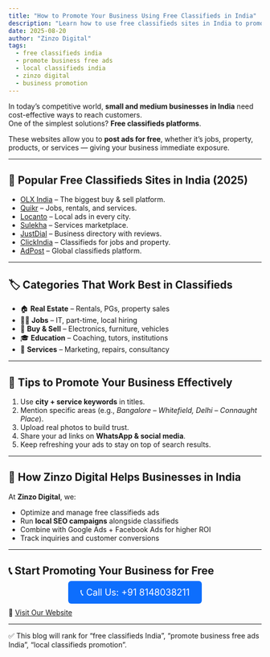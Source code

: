 ```yaml
---
title: "How to Promote Your Business Using Free Classifieds in India"
description: "Learn how to use free classifieds sites in India to promote your business, generate leads, and reach local customers without spending money."
date: 2025-08-20
author: "Zinzo Digital"
tags:
  - free classifieds india
  - promote business free ads
  - local classifieds india
  - zinzo digital
  - business promotion
---
```


In today’s competitive world, **small and medium businesses in India** need cost-effective ways to reach customers.  
One of the simplest solutions? **Free classifieds platforms**.  

These websites allow you to **post ads for free**, whether it’s jobs, property, products, or services — giving your business immediate exposure.

---

## 🚀 Popular Free Classifieds Sites in India (2025)

- <a href="https://www.olx.in" target="_blank" rel="nofollow noopener noreferrer">OLX India</a> – The biggest buy & sell platform.  
- <a href="https://www.quikr.com" target="_blank" rel="nofollow noopener noreferrer">Quikr</a> – Jobs, rentals, and services.  
- <a href="https://www.locanto.in" target="_blank" rel="nofollow noopener noreferrer">Locanto</a> – Local ads in every city.  
- <a href="https://www.sulekha.com" target="_blank" rel="nofollow noopener noreferrer">Sulekha</a> – Services marketplace.  
- <a href="https://www.justdial.com" target="_blank" rel="nofollow noopener noreferrer">JustDial</a> – Business directory with reviews.  
- <a href="https://www.clickindia.com" target="_blank" rel="nofollow noopener noreferrer">ClickIndia</a> – Classifieds for jobs and property.  
- <a href="https://www.adpost.com/in/" target="_blank" rel="nofollow noopener noreferrer">AdPost</a> – Global classifieds platform.  

---

## 🏷️ Categories That Work Best in Classifieds

- 🏠 **Real Estate** – Rentals, PGs, property sales  
- 👨‍💼 **Jobs** – IT, part-time, local hiring  
- 🛒 **Buy & Sell** – Electronics, furniture, vehicles  
- 🎓 **Education** – Coaching, tutors, institutions  
- 🏢 **Services** – Marketing, repairs, consultancy  

---

## 📝 Tips to Promote Your Business Effectively

1. Use **city + service keywords** in titles.  
2. Mention specific areas (e.g., *Bangalore – Whitefield, Delhi – Connaught Place*).  
3. Upload real photos to build trust.  
4. Share your ad links on **WhatsApp & social media**.  
5. Keep refreshing your ads to stay on top of search results.  

---

## 🎯 How Zinzo Digital Helps Businesses in India

At **Zinzo Digital**, we:  
- Optimize and manage free classifieds ads  
- Run **local SEO campaigns** alongside classifieds  
- Combine with Google Ads + Facebook Ads for higher ROI  
- Track inquiries and customer conversions  

---

## 📞 Start Promoting Your Business for Free

<div style="text-align:center; margin: 20px 0;">
  <a href="tel:+918148038211" style="background-color:#0d6efd; color:white; padding:12px 24px; border-radius:6px; text-decoration:none; font-size:18px;">
    📞 Call Us: +91 8148038211
  </a>
</div>

🔗 <a href="https://www.zinzodigital.com" target="_blank">Visit Our Website</a>

---

✅ This blog will rank for “free classifieds India”, “promote business free ads India”, “local classifieds promotion”.
